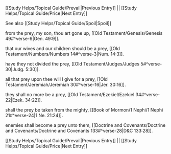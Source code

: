 [[Study Helps/Topical Guide/Prevail|Previous Entry]]  ||  [[Study Helps/Topical Guide/Price|Next Entry]]

 See also [[Study Helps/Topical Guide/Spoil|Spoil]]

 from the prey, my son, thou art gone up, [[Old Testament/Genesis/Genesis 49#^verse-9|Gen. 49:9]].

 that our wives and our children should be a prey, [[Old Testament/Numbers/Numbers 14#^verse-3|Num. 14:3]].

 have they not divided the prey, [[Old Testament/Judges/Judges 5#^verse-30|Judg. 5:30]].

 all that prey upon thee will I give for a prey, [[Old Testament/Jeremiah/Jeremiah 30#^verse-16|Jer. 30:16]].

 they shall no more be a prey, [[Old Testament/Ezekiel/Ezekiel 34#^verse-22|Ezek. 34:22]].

 shall the prey be taken from the mighty, [[Book of Mormon/1 Nephi/1 Nephi 21#^verse-24|1 Ne. 21:24]].

 enemies shall become a prey unto them, [[Doctrine and Covenants/Doctrine and Covenants/Doctrine and Covenants 133#^verse-28|D&C 133:28]].

[[Study Helps/Topical Guide/Prevail|Previous Entry]]  ||  [[Study Helps/Topical Guide/Price|Next Entry]]